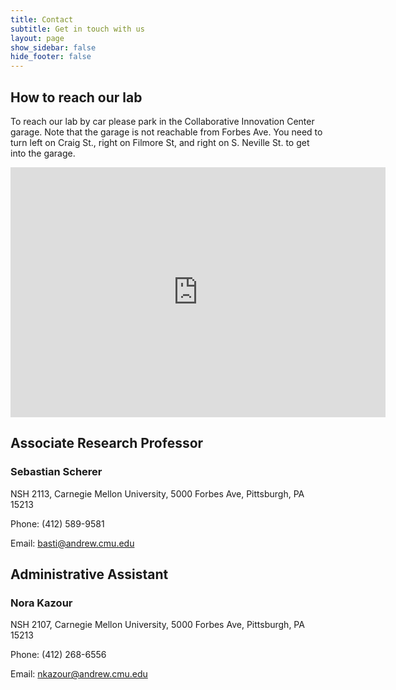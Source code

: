```yaml
---
title: Contact
subtitle: Get in touch with us
layout: page
show_sidebar: false
hide_footer: false
---
```


## How to reach our lab

To reach our lab by car please park in the Collaborative Innovation Center garage. Note that the garage is not reachable from Forbes Ave. You need to turn left on Craig St., right on Filmore St, and right on S. Neville St. to get into the garage.



<div class="mapouter"><div class="gmap_canvas"><iframe width="600" height="400" id="gmap_canvas" src="https://maps.google.com/maps?q=newell%20simon%20hall&t=&z=15&ie=UTF8&iwloc=&output=embed" frameborder="0" scrolling="no" marginheight="0" marginwidth="0"></iframe><a href="https://www.embedgooglemap.net">embedgooglemap.net</a></div><style>.mapouter{position:relative;text-align:right;height:400px;width:600px;}.gmap_canvas {overflow:hidden;background:none!important;height:400px;width:600px;}</style></div>

## Associate Research Professor

### Sebastian Scherer
NSH 2113, Carnegie Mellon University, 5000 Forbes Ave, Pittsburgh, PA 15213

Phone: (412) 589-9581

Email: [basti@andrew.cmu.edu](mailto:basti@andrew.cmu.edu)

## Administrative Assistant

### Nora Kazour
NSH 2107, Carnegie Mellon University, 5000 Forbes Ave, Pittsburgh, PA 15213

Phone: (412) 268-6556

Email: [nkazour@andrew.cmu.edu](mailto:nkazour@andrew.cmu.edu)
